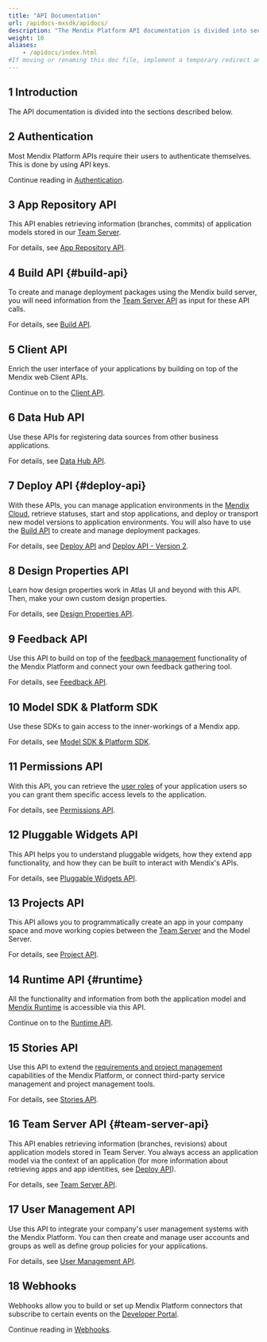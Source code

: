 ```yaml
---
title: "API Documentation"
url: /apidocs-mxsdk/apidocs/
description: "The Mendix Platform API documentation is divided into sections such as Runtime, Client, Feedback, and Deploy."
weight: 10
aliases:
    - /apidocs/index.html
#If moving or renaming this doc file, implement a temporary redirect and let the respective team know they should update the URL in the product. See Mapping to Products for more details.
---
```


## 1 Introduction

The API documentation is divided into the sections described below.

## 2 Authentication

Most Mendix Platform APIs require their users to authenticate themselves. This is done by using API keys.

Continue reading in [Authentication](authentication).

## 3 App Repository API

This API enables retrieving information (branches, commits) of application models stored in our [Team Server](/developerportal/collaborate/team-server).

For details, see [App Repository API](/apidocs-mxsdk/apidocs/app-repository-api).


## 4 Build API {#build-api}

To create and manage deployment packages using the Mendix build server, you will need information from the [Team Server API](#team-server-api) as input for these API calls.

For details, see [Build API](build-api).

## 5 Client API

Enrich the user interface of your applications by building on top of the Mendix web Client APIs.

Continue on to the [Client API](client-api).

## 6 Data Hub API

Use these APIs for registering data sources from other business applications.

For details, see [Data Hub API](data-hub-apis).

## 7 Deploy API {#deploy-api}

With these APIs, you can manage application environments in the [Mendix Cloud](/developerportal/deploy/mendix-cloud-deploy), retrieve statuses, start and stop applications, and deploy or transport new model versions to application environments. You will also have to use the [Build API](#build-api) to create and manage deployment packages.

For details, see [Deploy API](deploy-api) and [Deploy API - Version 2](/apidocs-mxsdk/apidocs/deploy-api-2).

## 8 Design Properties API

Learn how design properties work in Atlas UI and beyond with this API. Then, make your own custom design properties.

For details, see [Design Properties API](design-properties).

## 9 Feedback API

Use this API to build on top of the [feedback management](/developerportal/collaborate/feedback) functionality of the Mendix Platform and connect your own feedback gathering tool.

For details, see [Feedback API](feedback-api).

## 10 Model SDK & Platform SDK

Use these SDKs to gain access to the inner-workings of a Mendix app.

For details, see [Model SDK & Platform SDK](model-platform-sdk).

## 11 Permissions API

With this API, you can retrieve the [user roles](/refguide/user-roles) of your application users so you can grant them specific access levels to the application.

For details, see [Permissions API](permissions-api).

## 12 Pluggable Widgets API

This API helps you to understand pluggable widgets, how they extend app functionality, and how they can be built to interact with Mendix's APIs.

For details, see [Pluggable Widgets API](/apidocs-mxsdk/apidocs/pluggable-widgets).

## 13 Projects API

This API allows you to programmatically create an app in your company space and move working copies between the [Team Server](/developerportal/collaborate/team-server) and the Model Server.

For details, see [Project API](projects-api).

## 14 Runtime API {#runtime}

All the functionality and information from both the application model and [Mendix Runtime](/refguide/runtime) is accessible via this API.

Continue on to the [Runtime API](runtime-api).

## 15 Stories API

Use this API to extend the [requirements and project management](/developerportal/collaborate/stories) capabilities of the Mendix Platform, or connect third-party service management and project management tools.

For details, see [Stories API](stories-api).

## 16 Team Server API {#team-server-api}

This API enables retrieving information (branches, revisions) about application models stored in Team Server. You always access an application model via the context of an application (for more information about retrieving apps and app identities, see [Deploy API](#deploy-api)).

For details, see [Team Server API](team-server-api).

## 17 User Management API

Use this API to integrate your company's user management systems with the Mendix Platform. You can then create and manage user accounts and groups as well as define group policies for your applications.

For details, see [User Management API](user-management-api).

## 18 Webhooks

Webhooks allow you to build or set up Mendix Platform connectors that subscribe to certain events on the [Developer Portal](/developerportal/).

Continue reading in [Webhooks](webhooks-sprints).
